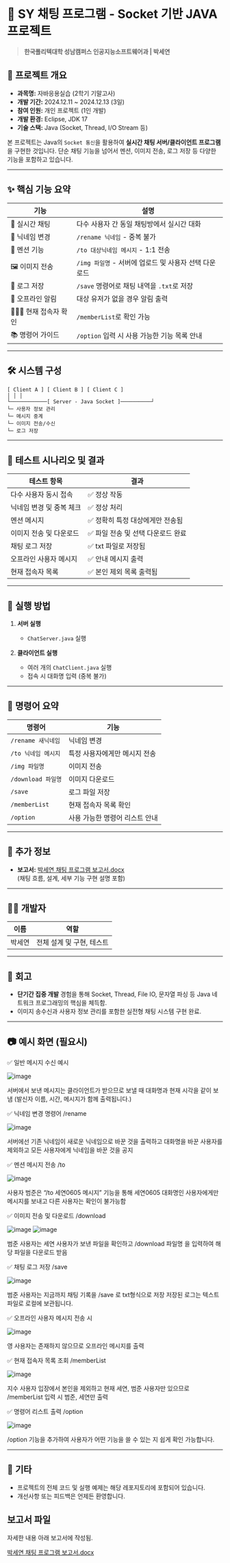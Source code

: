 # 💬 SY 채팅 프로그램 - Socket 기반 JAVA 프로젝트

> **한국폴리텍대학 성남캠퍼스 인공지능소프트웨어과 | 박세연**

## 📌 프로젝트 개요

- **과목명:** 자바응용실습 (2학기 기말고사)
- **개발 기간:** 2024.12.11 ~ 2024.12.13 (3일)
- **참여 인원:** 개인 프로젝트 (1인 개발)
- **개발 환경:** Eclipse, JDK 17
- **기술 스택:** Java (Socket, Thread, I/O Stream 등)

본 프로젝트는 Java의 `Socket 통신`을 활용하여 **실시간 채팅 서버/클라이언트 프로그램**을 구현한 것입니다. 단순 채팅 기능을 넘어서 멘션, 이미지 전송, 로그 저장 등 다양한 기능을 포함하고 있습니다.

---

## ✨ 핵심 기능 요약

| 기능 | 설명 |
|------|------|
| 💬 실시간 채팅 | 다수 사용자 간 동일 채팅방에서 실시간 대화 |
| 👤 닉네임 변경 | `/rename 닉네임` - 중복 불가 |
| 🎯 멘션 기능 | `/to 대상닉네임 메시지` - 1:1 전송 |
| 🖼 이미지 전송 | `/img 파일명` - 서버에 업로드 및 사용자 선택 다운로드 |
| 💾 로그 저장 | `/save` 명령어로 채팅 내역을 `.txt`로 저장 |
| 📴 오프라인 알림 | 대상 유저가 없을 경우 알림 출력 |
| 🧑‍🤝‍🧑 현재 접속자 확인 | `/memberList`로 확인 가능 |
| 📚 명령어 가이드 | `/option` 입력 시 사용 가능한 기능 목록 안내 |

---

## 🛠 시스템 구성
```
[ Client A ] [ Client B ] [ Client C ]
│ │ │
└────────────[ Server - Java Socket ]──────────┘
└─ 사용자 정보 관리
└─ 메시지 중계
└─ 이미지 전송/수신
└─ 로그 저장
```

---

## 🧪 테스트 시나리오 및 결과

| 테스트 항목 | 결과 |
|-------------|------|
| 다수 사용자 동시 접속 | ✅ 정상 작동 |
| 닉네임 변경 및 중복 체크 | ✅ 정상 처리 |
| 멘션 메시지 | ✅ 정확히 특정 대상에게만 전송됨 |
| 이미지 전송 및 다운로드 | ✅ 파일 전송 및 선택 다운로드 완료 |
| 채팅 로그 저장 | ✅ txt 파일로 저장됨 |
| 오프라인 사용자 메시지 | ✅ 안내 메시지 출력 |
| 현재 접속자 목록 | ✅ 본인 제외 목록 출력됨 |

---

## 📂 실행 방법

1. **서버 실행**
   - `ChatServer.java` 실행

2. **클라이언트 실행**
   - 여러 개의 `ChatClient.java` 실행
   - 접속 시 대화명 입력 (중복 불가)

---

## 📄 명령어 요약

| 명령어 | 기능 |
|--------|------|
| `/rename 새닉네임` | 닉네임 변경 |
| `/to 닉네임 메시지` | 특정 사용자에게만 메시지 전송 |
| `/img 파일명` | 이미지 전송 |
| `/download 파일명` | 이미지 다운로드 |
| `/save` | 로그 파일 저장 |
| `/memberList` | 현재 접속자 목록 확인 |
| `/option` | 사용 가능한 명령어 리스트 안내 |

---

## 📎 추가 정보

- **보고서:** [박세연 채팅 프로그램 보고서.docx](./박세연_채팅_프로그램_보고서.docx)  
  (채팅 흐름, 설계, 세부 기능 구현 설명 포함)

---

## 🙋‍♂️ 개발자

| 이름 | 역할 |
|------|------|
| 박세연 | 전체 설계 및 구현, 테스트 |

---

## 🏁 회고

- **단기간 집중 개발** 경험을 통해 Socket, Thread, File IO, 문자열 파싱 등 Java 네트워크 프로그래밍의 핵심을 체득함.
- 이미지 송수신과 사용자 정보 관리를 포함한 실전형 채팅 시스템 구현 완료.

---

## 📷 예시 화면 (필요시)

✅ 일반 메시지 수신 예시

![image](https://github.com/user-attachments/assets/9f5d25f3-6da5-40a3-b66e-8fd9ac703fb8)

서버에서 보낸 메시지는 클라이언트가 받으므로 보낼 때 대화명과 현재 시각을 같이 보냄
(발신자 이름, 시간, 메시지가 함께 출력됩니다.)

✅ 닉네임 변경 명령어 /rename

![image](https://github.com/user-attachments/assets/7ddf5c0f-da3d-4175-b683-5f14770ad5e0)

서버에선 기존 닉네임이 새로운 닉네임으로 바꾼 것을 출력하고
대화명을 바꾼 사용자를 제외하고 모든 사용자에게 닉네임을 바꾼 것을 공지

✅ 멘션 메시지 전송 /to

![image](https://github.com/user-attachments/assets/52fc7780-be64-45c0-b1bd-fb5a2d7c9186)

사용자 범준은 “/to 세연0605 메시지” 기능을 통해 
세연0605 대화명인 사용자에게만 메시지를 보내고 다른 사용자는 확인이 불가능함

✅ 이미지 전송 및 다운로드 /download

![image](https://github.com/user-attachments/assets/dc7ee58f-f290-4cbf-9aa2-c1a2af7a2b0a)
![image](https://github.com/user-attachments/assets/e47012b4-0030-4b76-ac6d-f47d42ed3557)

범준 사용자는 세연 사용자가 보낸 파일을 확인하고 /download 파일명 을 입력하여 해당 파일을 다운로드 받음

✅ 채팅 로그 저장 /save

![image](https://github.com/user-attachments/assets/0fefcf5a-8f49-4579-8304-f6734752aec4)

범준 사용자는 지금까지 채팅 기록을 /save 로 txt형식으로 저장
저장된 로그는 텍스트 파일로 로컬에 보관됩니다.

✅ 오프라인 사용자 메시지 전송 시

![image](https://github.com/user-attachments/assets/99635efb-9386-4aa8-a97c-3606cfc2869c)

영 사용자는 존재하지 않으므로 오프라인 메시지를 출력

✅ 현재 접속자 목록 조회 /memberList

![image](https://github.com/user-attachments/assets/33844399-ae32-428f-a9ff-1f4518526166)

지수 사용자 입장에서 본인을 제외하고 현재 세연, 범준 사용자만 있으므로 
/memberList 입력 시 범준, 세연만 출력

✅ 명령어 리스트 출력 /option

![image](https://github.com/user-attachments/assets/e579378e-f487-49a7-bb90-064370838d2b)

/option 기능을 추가하여 사용자가 어떤 기능을 쓸 수 있는 지 쉽게 확인 가능합니다.

---

## 🔗 기타

- 프로젝트의 전체 코드 및 실행 예제는 해당 레포지토리에 포함되어 있습니다.
- 개선사항 또는 피드백은 언제든 환영합니다.

## 보고서 파일
자세한 내용 아래 보고서에 작성됨.


[박세연 채팅 프로그램 보고서.docx](https://github.com/user-attachments/files/18177951/default.docx)
